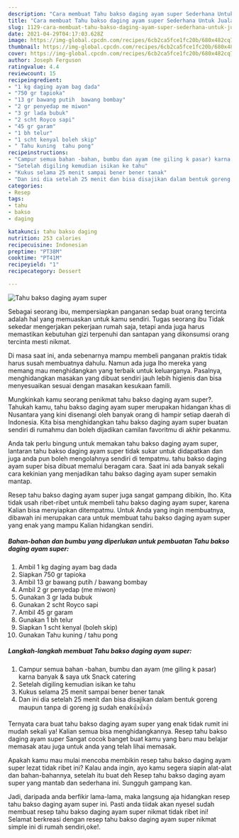 ```yaml
---
description: "Cara membuat Tahu bakso daging ayam super Sederhana Untuk Jualan"
title: "Cara membuat Tahu bakso daging ayam super Sederhana Untuk Jualan"
slug: 1129-cara-membuat-tahu-bakso-daging-ayam-super-sederhana-untuk-jualan
date: 2021-04-29T04:17:03.628Z
image: https://img-global.cpcdn.com/recipes/6cb2ca5fce1fc20b/680x482cq70/tahu-bakso-daging-ayam-super-foto-resep-utama.jpg
thumbnail: https://img-global.cpcdn.com/recipes/6cb2ca5fce1fc20b/680x482cq70/tahu-bakso-daging-ayam-super-foto-resep-utama.jpg
cover: https://img-global.cpcdn.com/recipes/6cb2ca5fce1fc20b/680x482cq70/tahu-bakso-daging-ayam-super-foto-resep-utama.jpg
author: Joseph Ferguson
ratingvalue: 4.4
reviewcount: 15
recipeingredient:
- "1 kg daging ayam bag dada"
- "750 gr tapioka"
- "13 gr bawang putih  bawang bombay"
- "2 gr penyedap me miwon"
- "3 gr lada bubuk"
- "2 scht Royco sapi"
- "45 gr garam"
- "1 bh telur"
- "1 scht kenyal boleh skip"
- " Tahu kuning  tahu pong"
recipeinstructions:
- "Campur semua bahan -bahan, bumbu dan ayam (me giling k pasar) karna banyak &amp; saya utk Snack catering"
- "Setelah digiling kemudian isikan ke tahu"
- "Kukus selama 25 menit sampai bener bener tanak"
- "Dan ini dia setelah 25 menit dan bisa disajikan dalam bentuk goreng maupun tanpa di goreng jg sudah enak👍👍👍"
categories:
- Resep
tags:
- tahu
- bakso
- daging

katakunci: tahu bakso daging 
nutrition: 253 calories
recipecuisine: Indonesian
preptime: "PT38M"
cooktime: "PT41M"
recipeyield: "1"
recipecategory: Dessert

---
```



![Tahu bakso daging ayam super](https://img-global.cpcdn.com/recipes/6cb2ca5fce1fc20b/680x482cq70/tahu-bakso-daging-ayam-super-foto-resep-utama.jpg)

Sebagai seorang ibu, mempersiapkan panganan sedap buat orang tercinta adalah hal yang memuaskan untuk kamu sendiri. Tugas seorang ibu Tidak sekedar mengerjakan pekerjaan rumah saja, tetapi anda juga harus memastikan kebutuhan gizi terpenuhi dan santapan yang dikonsumsi orang tercinta mesti nikmat.

Di masa  saat ini, anda sebenarnya mampu membeli panganan praktis tidak harus susah membuatnya dahulu. Namun ada juga lho mereka yang memang mau menghidangkan yang terbaik untuk keluarganya. Pasalnya, menghidangkan masakan yang dibuat sendiri jauh lebih higienis dan bisa menyesuaikan sesuai dengan masakan kesukaan famili. 



Mungkinkah kamu seorang penikmat tahu bakso daging ayam super?. Tahukah kamu, tahu bakso daging ayam super merupakan hidangan khas di Nusantara yang kini disenangi oleh banyak orang di hampir setiap daerah di Indonesia. Kita bisa menghidangkan tahu bakso daging ayam super buatan sendiri di rumahmu dan boleh dijadikan camilan favoritmu di akhir pekanmu.

Anda tak perlu bingung untuk memakan tahu bakso daging ayam super, lantaran tahu bakso daging ayam super tidak sukar untuk didapatkan dan juga anda pun boleh mengolahnya sendiri di tempatmu. tahu bakso daging ayam super bisa dibuat memalui beragam cara. Saat ini ada banyak sekali cara kekinian yang menjadikan tahu bakso daging ayam super semakin mantap.

Resep tahu bakso daging ayam super juga sangat gampang dibikin, lho. Kita tidak usah ribet-ribet untuk membeli tahu bakso daging ayam super, karena Kalian bisa menyiapkan ditempatmu. Untuk Anda yang ingin membuatnya, dibawah ini merupakan cara untuk membuat tahu bakso daging ayam super yang enak yang mampu Kalian hidangkan sendiri.

<!--inarticleads1-->

##### Bahan-bahan dan bumbu yang diperlukan untuk pembuatan Tahu bakso daging ayam super:

1. Ambil 1 kg daging ayam bag dada
1. Siapkan 750 gr tapioka
1. Ambil 13 gr bawang putih / bawang bombay
1. Ambil 2 gr penyedap (me miwon)
1. Gunakan 3 gr lada bubuk
1. Gunakan 2 scht Royco sapi
1. Ambil 45 gr garam
1. Gunakan 1 bh telur
1. Siapkan 1 scht kenyal (boleh skip)
1. Gunakan  Tahu kuning / tahu pong




<!--inarticleads2-->

##### Langkah-langkah membuat Tahu bakso daging ayam super:

1. Campur semua bahan -bahan, bumbu dan ayam (me giling k pasar) karna banyak &amp; saya utk Snack catering
1. Setelah digiling kemudian isikan ke tahu
1. Kukus selama 25 menit sampai bener bener tanak
1. Dan ini dia setelah 25 menit dan bisa disajikan dalam bentuk goreng maupun tanpa di goreng jg sudah enak👍👍👍




Ternyata cara buat tahu bakso daging ayam super yang enak tidak rumit ini mudah sekali ya! Kalian semua bisa menghidangkannya. Resep tahu bakso daging ayam super Sangat cocok banget buat kamu yang baru mau belajar memasak atau juga untuk anda yang telah lihai memasak.

Apakah kamu mau mulai mencoba membikin resep tahu bakso daging ayam super lezat tidak ribet ini? Kalau anda ingin, ayo kamu segera siapin alat-alat dan bahan-bahannya, setelah itu buat deh Resep tahu bakso daging ayam super yang mantab dan sederhana ini. Sungguh gampang kan. 

Jadi, daripada anda berfikir lama-lama, maka langsung aja hidangkan resep tahu bakso daging ayam super ini. Pasti anda tiidak akan nyesel sudah membuat resep tahu bakso daging ayam super nikmat tidak ribet ini! Selamat berkreasi dengan resep tahu bakso daging ayam super nikmat simple ini di rumah sendiri,oke!.

